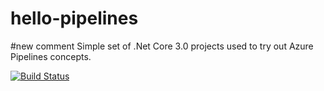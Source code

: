 # hello-pipelines
#new comment 
Simple set of .Net Core 3.0 projects used to try out Azure Pipelines concepts.

[![Build Status](https://dev.azure.com/julioc0382/hello-pipelines/_apis/build/status/julioct.hello-pipelines?branchName=master)](https://dev.azure.com/julioc0382/hello-pipelines/_build/latest?definitionId=1&branchName=master)
